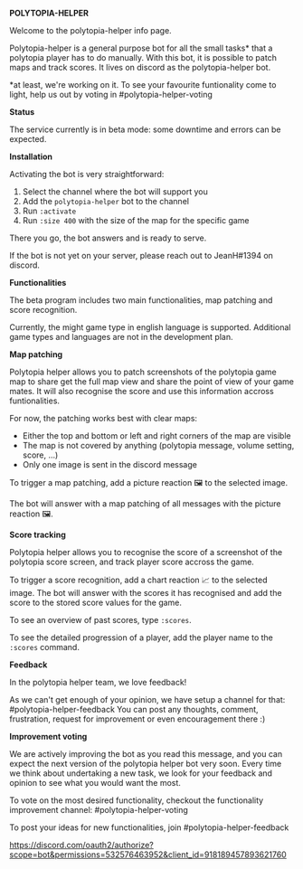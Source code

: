 **POLYTOPIA-HELPER**

Welcome to the polytopia-helper info page.

Polytopia-helper is a general purpose bot for all the small tasks* that a polytopia player has to do manually. With this bot, it is possible to patch maps and track scores. It lives on discord as the polytopia-helper bot.

*at least, we're working on it. To see your favourite funtionality come to light, help us out by voting in #polytopia-helper-voting

**Status**

The service currently is in beta mode: some downtime and errors can be expected.

**Installation**

Activating the bot is very straightforward:

1. Select the channel where the bot will support you
2. Add the `polytopia-helper` bot to the channel
3. Run `:activate`
1. Run `:size 400` with the size of the map for the specific game

There you go, the bot answers and is ready to serve.

If the bot is not yet on your server, please reach out to JeanH#1394 on discord.

**Functionalities**

The beta program includes two main functionalities, map patching and score recognition. 

Currently, the might game type in english language is supported. Additional game types and languages are not in the development plan.

__Map patching__

Polytopia helper allows you to patch screenshots of the polytopia game map to share get the full map view and share the point of view of your game mates. It will also recognise the score and use this information accross funtionalities.

For now, the patching works best with clear maps:
- Either the top and bottom or left and right corners of the map are visible
- The map is not covered by anything (polytopia message, volume setting, score, ...)
- Only one image is sent in the discord message

To trigger a map patching, add a picture reaction 🖼️ to the selected image. 

The bot will answer with a map patching of all messages with the picture reaction 🖼️.

__Score tracking__

Polytopia helper allows you to recognise the score of a screenshot of the polytopia score screen, and track player score accross the game. 

To trigger a score recognition, add a chart reaction 📈 to the selected image.
The bot will answer with the scores it has recognised and add the score to the stored score values for the game.

To see an overview of past scores, type `:scores`.

To see the detailed progression of a player, add the player name to the `:scores` command.

**Feedback**

In the polytopia helper team, we love feedback! 

As we can't get enough of your opinion, we have setup a channel for that: #polytopia-helper-feedback
You can post any thoughts, comment, frustration, request for improvement or even encouragement there :)

**Improvement voting**

We are actively improving the bot as you read this message, and you can expect the next version of the polytopia helper bot very soon. Every time we think about undertaking a new task, we look for your feedback and opinion to see what you would want the most. 

To vote on the most desired functionality, checkout the functionality improvement channel: #polytopia-helper-voting

To post your ideas for new functionalities, join #polytopia-helper-feedback


https://discord.com/oauth2/authorize?scope=bot&permissions=532576463952&client_id=918189457893621760